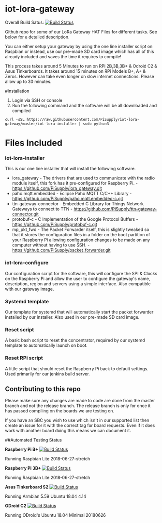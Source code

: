 # iot-lora-gateway
Overall Build Satus:
[![Build Status](https://jenkins.pi-supply.com/job/iot-lora-gateway/badge/icon)](https://jenkins.pi-supply.com/job/iot-lora-gateway/)

Github repo for some of our LoRa Gateway HAT Files for different tasks. See below for a detailed description.

You can either setup your gateway by using the one line installer script on Raspbian or instead, use our pre-made SD card image which has all of this already included and saves the time it requires to compile!

This process takes around 5 Minutes to run on RPi 2B,3B,3B+ & Odroid C2 & Asus Tinkerboards. It takes around 15 minutes on RPi Models B+, A+ & Zeros. However can take even longer on slow internet connections. Please allow up to 30 minutes.

#installation
1. Login via SSH or console
2. Run the following command and the software will be all downloaded and compiled
```
curl -sSL https://raw.githubusercontent.com/PiSupply/iot-lora-gateway/master/iot-lora-installer | sudo python3
```


# Files Included
### iot-lora-installer
This is our one line installer that will install the following software.
* lora_gateway - The drivers that are used to communicate with the radio module itself, this fork has it pre-configured for Raspberry Pi. - https://github.com/PiSupply/lora_gateway.git
* paho.mqtt.embedded - Eclipse Paho MQTT C/C++ Library - https://github.com/PiSupply/paho.mqtt.embedded-c.git
* ttn-gateway-connector - Embedded C Library for Things Network Gateways to connect to TTN - https://github.com/PiSupply/ttn-gateway-connector.git
* protobuf-c - C Implementation of the Google Protocol Buffers - https://github.com/PiSupply/protobuf-c.git
* mp_pkt_fwd - The Packet Forwarder itself, this is slightly tweaked so that it stores the configuration files in a folder on the boot partition of your Raspberry Pi allowing configuration changes to be made on any computer without having to use SSH. - https://github.com/PiSupply/packet_forwarder.git

### iot-lora-configure
Our configuration script for the software, this will configure the SPI & Clocks on the Raspberry Pi and allow the user to configure the gateway's name, description, region and servers using a simple interface. Also compatible with our gateway image.

### Systemd template
Our template for systemd that will automatically start the packet forwarder installed by our installer. Also used in our pre-made SD card image.

### Reset script
A basic bash script to reset the concentrator, required by our systemd template to automatically launch on boot.

### Reset RPi script
A little script that should reset the Raspberry Pi back to default settings. Used primarily for our jenkins build server.

## Contributing to this repo
Please make sure any changes are made to code are done from the master branch and not the release branch. The release branch is only for once it has passed compiling on the boards we are testing on.

If you have an SBC you wish to use which isn't in our supported list then create an issue for it with the correct tag for board requests. Even if it does work with another board doing this means we can document it.

##Automated Testing Status

**Raspberry Pi B+**
[![Build Status](https://jenkins.pi-supply.com/job/iot-lora-gateway/SBCs=Raspberry%20Pi%20B+/badge/icon)](https://jenkins.pi-supply.com/job/iot-lora-gateway/SBCs=Raspberry%20Pi%20B+/)

Running Raspbian Lite 2018-06-27-stretch


**Raspberry Pi 3B+**
[![Build Status](https://jenkins.pi-supply.com/job/iot-lora-gateway/SBCs=Raspberry%20Pi%203B+/badge/icon)](https://jenkins.pi-supply.com/job/iot-lora-gateway/SBCs=Raspberry%20Pi%203B+/)

Running Raspbian Lite 2018-06-27-stretch

**Asus Tinkerboard S2**
[![Build Status](https://jenkins.pi-supply.com/job/iot-lora-gateway/SBCs=ASUS%20Tinkerboard%20S/badge/icon)](https://jenkins.pi-supply.com/job/iot-lora-gateway/SBCs=ASUS%20Tinkerboard%20S/)

Running Armbian 5.59 Ubuntu 18.04 4.14

**ODroid C2**
[![Build Status](https://jenkins.pi-supply.com/job/iot-lora-gateway/SBCs=Odroid%20C2/badge/icon)](https://jenkins.pi-supply.com/job/iot-lora-gateway/SBCs=Odroid%20C2/)

Running ODroid's Ubuntu 18.04 Minimal 20180626
